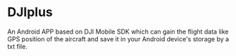 # DJIplus
An Android APP based on DJI Mobile SDK which can gain the flight data like GPS position of the aircraft and save it in your Android device's storage by a txt file.
